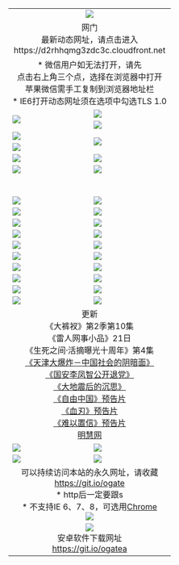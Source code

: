 ﻿<table>
  <tr></tr>
  <tr><td colspan=2 align=center><img src="https://cloud.githubusercontent.com/assets/11880933/13434984/f430fae2-e012-11e5-814f-c2df1e82b247.jpg" /></td></tr>
  <tr><td colspan=2 align=center>网门<br>最新动态网址，请点击进入
<br>https://d2rhhqmg3zdc3c.cloudfront.net
    </td>
  </tr>
  <tr>
    <td colspan=2 align=center>* 微信用户如无法打开，请先<br>点击右上角三个点，选择在浏览器中打开<br>苹果微信需手工复制到浏览器地址栏
    <br>* IE6打开动态网址须在选项中勾选TLS 1.0</td>
  </tr>
  <tr>
    <td rowspan=2><a href="https://d2rhhqmg3zdc3c.cloudfront.net/ogUP.aspx?name=11DKC.mp4&list=11DKC" target="_blank"><img src="https://d2rhhqmg3zdc3c.cloudfront.net/Up/11DKC1.jpg" /></a></td> 
    <td><div><a href="https://d2rhhqmg3zdc3c.cloudfront.net/ogUP.aspx?name=LRWS.mp4&list=LRWS" target="_blank"><img src="https://d2rhhqmg3zdc3c.cloudfront.net/Up/LRWS.jpg" /></a></td>
   </tr>
  <tr>
    <td><a href="https://d2rhhqmg3zdc3c.cloudfront.net/ogNiceVedio.aspx" target="_blank"><img src="https://d2rhhqmg3zdc3c.cloudfront.net/Up/11TGKDY.jpg" /></a></td>
  </tr>
  <tr>
    <td><a href="https://d2rhhqmg3zdc3c.cloudfront.net/ogUP.aspx?name=JQR.mp4&count=2" target="_blank"><img src="https://d2rhhqmg3zdc3c.cloudfront.net/Up/JQR.jpg" /></a></td>   
    <td rowspan=2><a href="https://d2rhhqmg3zdc3c.cloudfront.net/ogUP.aspx?name=JP.mp4&count=9" target="_blank"><img src="https://d2rhhqmg3zdc3c.cloudfront.net/Up/JP.jpg" /></td>
  </tr>
  <tr>
    <td><a href="https://d2rhhqmg3zdc3c.cloudfront.net/ogUP.aspx?name=WH.mp4" target="_blank"><img src="https://d2rhhqmg3zdc3c.cloudfront.net/Up/WH.jpg" /></a></td>
  </tr>
  <tr>
    <td><a href="https://d2rhhqmg3zdc3c.cloudfront.net/ogUP.aspx?name=SSZJ.mp4&list=SSZJ" target="_blank"><img src="https://d2rhhqmg3zdc3c.cloudfront.net/Up/SSZJ.jpg" /></a></td>
    <td><a href="https://d2rhhqmg3zdc3c.cloudfront.net/ogUP.aspx?name=1XQK.mp4&count=13" target="_blank"><img src="https://d2rhhqmg3zdc3c.cloudfront.net/Up/1XQK.jpg" /></a</td>
  </tr>
  <tr>
    <td><a href="https://d2rhhqmg3zdc3c.cloudfront.net/ogUP.aspx?name=ZY.mp4&count=2015|16" target="_blank"><img src="https://d2rhhqmg3zdc3c.cloudfront.net/Up/ZY.jpg" /></a</td>
    <td><a href="https://d2rhhqmg3zdc3c.cloudfront.net/ogUP.aspx?name=XTFY.mp4&count=B|2,A|24" target="_blank"><img src="https://d2rhhqmg3zdc3c.cloudfront.net/Up/XTFY.jpg" /></a></td>
  </tr>
  <tr height="40">
  </tr>
  <tr>
    <td><a href="https://d2rhhqmg3zdc3c.cloudfront.net/ogUP.aspx?name=4SQQ.mp4&list=4SQQ" target="_blank"><img src="https://d2rhhqmg3zdc3c.cloudfront.net/Up/4SQQ0.jpg"/></a></td>
    <td><a href="https://d2rhhqmg3zdc3c.cloudfront.net/ogUP.aspx?name=4SHQ.mp4&list=4SHQ" target="_blank"><img src="https://d2rhhqmg3zdc3c.cloudfront.net/Up/4SHQ0.jpg"/></a></td>
  </tr>
  <tr>
    <td><a href="https://d2rhhqmg3zdc3c.cloudfront.net/ogUP.aspx?name=4SZG.mp4&list=4SZG" target="_blank"><img src="https://d2rhhqmg3zdc3c.cloudfront.net/Up/4SZG0.jpg"/></a></td>
    <td><a href="https://d2rhhqmg3zdc3c.cloudfront.net/ogUP.aspx?name=4SDJ.mp4&list=4SDJ" target="_blank"><img src="https://d2rhhqmg3zdc3c.cloudfront.net/Up/4SDJ0.jpg"/></a></td>
  </tr>
  <tr>
    <td><a href="https://d2rhhqmg3zdc3c.cloudfront.net/ogUP.aspx?name=4SGX.mp4&list=4SGX" target="_blank"><img src="https://d2rhhqmg3zdc3c.cloudfront.net/Up/4SGX0.jpg"/></a></td>
    <td><a href="https://d2rhhqmg3zdc3c.cloudfront.net/ogUP.aspx?name=4SHD.mp4&list=4SHD" target="_blank"><img src="https://d2rhhqmg3zdc3c.cloudfront.net/Up/4SHD0.jpg"/></a></td>
  </tr>
  <tr>
    <td><a href="https://d2rhhqmg3zdc3c.cloudfront.net/ogUP.aspx?name=4CTX.mp4&list=4CTX" target="_blank"><img src="https://d2rhhqmg3zdc3c.cloudfront.net/Up/4CTX0.jpg"/></a></td>
    <td><a href="https://d2rhhqmg3zdc3c.cloudfront.net/ogUP.aspx?name=4CWZ.mp4&list=4CWZ" target="_blank"><img src="https://d2rhhqmg3zdc3c.cloudfront.net/Up/4CWZ0.jpg"/></a></td>
  </tr>
  <tr>
    <td><a href="https://d2rhhqmg3zdc3c.cloudfront.net/onUP.aspx?name=https://d1qhweuvr3wm0g.cloudfront.net/" target="_blank"><img src="https://d2rhhqmg3zdc3c.cloudfront.net/Up/0DTW.jpg"/></a></td>
    <td><a href="https://d2rhhqmg3zdc3c.cloudfront.net/onUP.aspx?name=https://d240ns8up8earz.cloudfront.net/acenter/" target="_blank"><img src="https://d2rhhqmg3zdc3c.cloudfront.net/Up/0TDW.jpg" /></a></td>
  </tr>
  <tr>
    <td><a href="https://d2rhhqmg3zdc3c.cloudfront.net/onUP.aspx?name=https://d4508d6vomz2p.cloudfront.net/gb/nsc413.htm" target="_blank"><img src="https://d2rhhqmg3zdc3c.cloudfront.net/Up/0DJY.jpg" /></a></td>
    <td><a href="https://d2rhhqmg3zdc3c.cloudfront.net/onUP.aspx?name=https://d3bxwq7vzudb5l.cloudfront.net/xtr/gb/prog204.html" target="_blank"><img src="https://d2rhhqmg3zdc3c.cloudfront.net/Up/0XTR.jpg" /></a></td>
  </tr>
  <tr>
    <td><a href="https://d2rhhqmg3zdc3c.cloudfront.net/onUP.aspx?name=https://d3aj00iefsmfgc.cloudfront.net/" target="_blank"><img src="https://d2rhhqmg3zdc3c.cloudfront.net/Up/0MHW.jpg" /></a></td>
    <td><a href="https://d2rhhqmg3zdc3c.cloudfront.net/onUP.aspx?name=https://d1sbg9daat0zu5.cloudfront.net/" target="_blank"><img src="https://d2rhhqmg3zdc3c.cloudfront.net/Up/0ZJW.jpg" /></a></td>
  </tr>
  <tr>
    <td><a href="https://d2rhhqmg3zdc3c.cloudfront.net/ogUP.aspx?name=0FG.zip" target="_blank"><img src="https://d2rhhqmg3zdc3c.cloudfront.net/Up/0FG.jpg" /></a></td>
    <td><a href="https://d2rhhqmg3zdc3c.cloudfront.net/ogUP.aspx?name=0FGA.apk" target="_blank"><img src="https://d2rhhqmg3zdc3c.cloudfront.net/Up/0FGA.jpg" /></a></td>
  </tr>
  <tr>
    <td><a href="https://d2rhhqmg3zdc3c.cloudfront.net/ogUP.aspx?name=0U.zip" target="_blank"><img src="https://d2rhhqmg3zdc3c.cloudfront.net/Up/0U.jpg" /></a></td>
    <td><a href="https://d2rhhqmg3zdc3c.cloudfront.net/ogUP.aspx?name=0UA.apk" target="_blank"><img src="https://d2rhhqmg3zdc3c.cloudfront.net/Up/0UA.jpg" /></a></td>
  </tr>
  <tr>
    <td><a href="https://d2rhhqmg3zdc3c.cloudfront.net/ogUP.aspx?name=0iPPOTV.zip" target="_blank"><img src="https://d2rhhqmg3zdc3c.cloudfront.net/Up/0iPPOTV.jpg" /></a></td>
    <td><a href="https://d2rhhqmg3zdc3c.cloudfront.net/ogUP.aspx?name=0iNTD.apk" target="_blank"><img src="https://d2rhhqmg3zdc3c.cloudfront.net/Up/0iNTD.jpg" /></a></td>
  </tr>
  <tr>
    <td colspan=2 align=center>更新<br>
      《大裤衩》第2季第10集<br>
      《雷人网事小品》21日<br>
      《生死之间·活摘曝光十周年》第4集</a><br>
      <a href="https://d2rhhqmg3zdc3c.cloudfront.net/ogUP.aspx?name=4TJDBZ.mp4" target="_blank">《天津大爆炸－中国社会的阴暗面》</a><br>
      <a href="https://d2rhhqmg3zdc3c.cloudfront.net/ogUP.aspx?name=4LFZ.mp4" target="_blank">《国安李凤智公开退党》</a><br>
      <a href="https://d2rhhqmg3zdc3c.cloudfront.net/ogUP.aspx?name=4DDZHDCS.mp4" target="_blank">《大地震后的沉思》</a><br>
      <a href="https://d2rhhqmg3zdc3c.cloudfront.net/ogUP.aspx?name=11ZYZG0.mp4" target="_blank">《自由中国》预告片</a><br>
      <a href="https://d2rhhqmg3zdc3c.cloudfront.net/ogUP.aspx?name=11XR.mp4" target="_blank">《血刃》预告片</a><br>
      <a href="https://d2rhhqmg3zdc3c.cloudfront.net/ogUP.aspx?name=11NYZX.mp4&count=2" target="_blank">《难以置信》预告片</a><br>
      <a href="https://d2rhhqmg3zdc3c.cloudfront.net/onUP.aspx?name=https://www.minghui.org/" target="_blank">明慧网</a></td>
    </td>
  </tr>
  <tr>
    <td><a href="https://d2rhhqmg3zdc3c.cloudfront.net/ogNice.aspx" target="_blank"><img src="https://cloud.githubusercontent.com/assets/11880933/13720378/f84bb392-e841-11e5-8739-815049dd6ff8.jpg" /></a></td>
    <td><a href="https://d2rhhqmg3zdc3c.cloudfront.net/onCO.aspx?ob=600%E4%BA%8B%E7%89%A9&op=%E5%A2%9E%E5%88%A0%E6%94%B9&args=WH1~%23%E7%B1%BB%E5%9E%8B6%E6%96%B0%E9%97%BB%7c%23%E7%B1%BB%E5%9E%8B6%E8%AF%84%E8%AE%BA&mode=" target="_blank"><img src="https://cloud.githubusercontent.com/assets/11880933/13720380/04d76a16-e842-11e5-8833-e627daa88802.jpg" /></a></td> 
  </tr>
  <tr>
    <td><a href="https://d2rhhqmg3zdc3c.cloudfront.net/ogDY.aspx" target="_blank"><img src="https://cloud.githubusercontent.com/assets/11880933/13720384/11817090-e842-11e5-9571-7dc2f1af9f42.jpg" /></a></td>
    <td><a href="https://d2rhhqmg3zdc3c.cloudfront.net/ogST.aspx" target="_blank"><img src="https://cloud.githubusercontent.com/assets/11880933/13720385/1467ea3c-e842-11e5-86df-c96c9a556aaf.jpg" /></a></td> 
  </tr>
  <!--tr>
    <td colspan=2 align=center>
      <微信可扫描以下临时二维码<br/>https://bit.ly/1mBQHW8<br/><a href="https://d2rhhqmg3zdc3c.cloudfront.net/Up/0WMGDL3.png" target="_blank"><img src="https://d2rhhqmg3zdc3c.cloudfront.net/Up/0WMGD3.png"/></a>
  </tr-->
  <tr>
    <td colspan=2 align=center>可以持续访问本站的永久网址，请收藏<br/><a href="https://git.io/ogate" target="_blank">https://git.io/ogate</a><br/>* http后一定要跟s<br/>* 不支持IE 6、7、8，可选用<a href="http://www.odisk.org/Upload/0ChromePortable.zip">Chrome</a><br/><a href="https://d2rhhqmg3zdc3c.cloudfront.net/Up/0WMGDL2.png" target="_blank"><img src="https://d2rhhqmg3zdc3c.cloudfront.net/Up/0WMGD2.png"/></a></td>
  </tr>
  <tr>
    <td colspan=2 align=center><a href="https://d2rhhqmg3zdc3c.cloudfront.net/ogUP.aspx?name=0oGate.apk" target="_blank"><img src="https://cloud.githubusercontent.com/assets/11880933/13720399/75e143ee-e842-11e5-9f0a-1421f423c80f.jpg" /></a><br>安卓软件下载网址<br><a href="https://git.io/ogatea">https://git.io/ogatea</a></td>
  </tr>
  <!--tr>
    <td colspan=2 align=center>可能失效的动态网址
    </td>
  </tr-->
</table>
